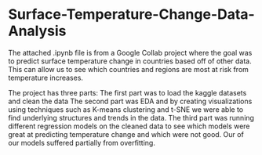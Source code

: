 # Surface-Temperature-Change-Data-Analysis
The attached .ipynb file is from a Google Collab project where the goal was to predict surface temperature change in countries based off of other data. This can allow us to see which countries and regions are most at risk from temperature increases. 

The project has three parts:
  The first part was to load the kaggle datasets and clean the data 
  The second part was EDA and by creating visualizations using techniques such as K-means clustering and t-SNE we were able to find underlying structures     and trends in the data.
  The third part was running different regression models on the cleaned data to see which models were great at predicting temperature change and which were   not good.
  Our of our models suffered partially from overfitting.
